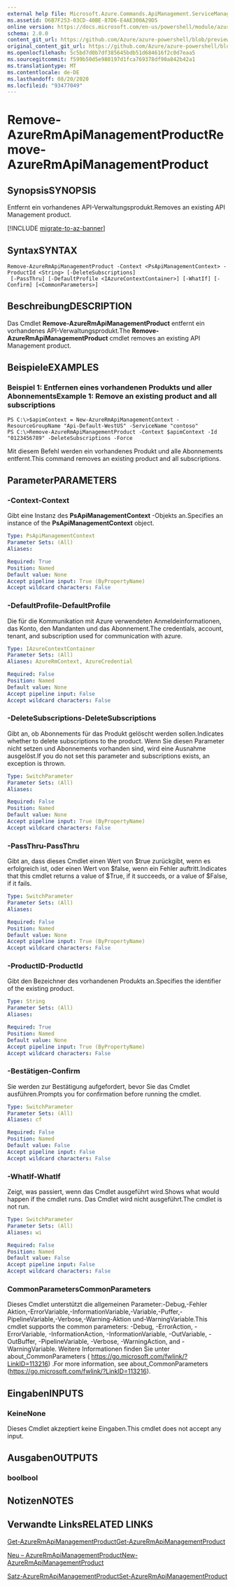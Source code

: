 ```yaml
---
external help file: Microsoft.Azure.Commands.ApiManagement.ServiceManagement.dll-Help.xml
ms.assetid: D6B7F253-03CD-40BE-87D6-E4AE300A29D5
online version: https://docs.microsoft.com/en-us/powershell/module/azurerm.apimanagement/remove-azurermapimanagementproduct
schema: 2.0.0
content_git_url: https://github.com/Azure/azure-powershell/blob/preview/src/ResourceManager/ApiManagement/Commands.ApiManagement/help/Remove-AzureRmApiManagementProduct.md
original_content_git_url: https://github.com/Azure/azure-powershell/blob/preview/src/ResourceManager/ApiManagement/Commands.ApiManagement/help/Remove-AzureRmApiManagementProduct.md
ms.openlocfilehash: 5c5bd7d0b7df385645bdb51d684616f2c0d7eaa5
ms.sourcegitcommit: f599b50d5e980197d1fca769378df90a842b42a1
ms.translationtype: MT
ms.contentlocale: de-DE
ms.lasthandoff: 08/20/2020
ms.locfileid: "93477049"
---
```

# <span data-ttu-id="e44f3-101">Remove-AzureRmApiManagementProduct</span><span class="sxs-lookup"><span data-stu-id="e44f3-101">Remove-AzureRmApiManagementProduct</span></span>

## <span data-ttu-id="e44f3-102">Synopsis</span><span class="sxs-lookup"><span data-stu-id="e44f3-102">SYNOPSIS</span></span>
<span data-ttu-id="e44f3-103">Entfernt ein vorhandenes API-Verwaltungsprodukt.</span><span class="sxs-lookup"><span data-stu-id="e44f3-103">Removes an existing API Management product.</span></span>

[!INCLUDE [migrate-to-az-banner](../../includes/migrate-to-az-banner.md)]

## <span data-ttu-id="e44f3-104">Syntax</span><span class="sxs-lookup"><span data-stu-id="e44f3-104">SYNTAX</span></span>

```
Remove-AzureRmApiManagementProduct -Context <PsApiManagementContext> -ProductId <String> [-DeleteSubscriptions]
 [-PassThru] [-DefaultProfile <IAzureContextContainer>] [-WhatIf] [-Confirm] [<CommonParameters>]
```

## <span data-ttu-id="e44f3-105">Beschreibung</span><span class="sxs-lookup"><span data-stu-id="e44f3-105">DESCRIPTION</span></span>
<span data-ttu-id="e44f3-106">Das Cmdlet **Remove-AzureRmApiManagementProduct** entfernt ein vorhandenes API-Verwaltungsprodukt.</span><span class="sxs-lookup"><span data-stu-id="e44f3-106">The **Remove-AzureRmApiManagementProduct** cmdlet removes an existing API Management product.</span></span>

## <span data-ttu-id="e44f3-107">Beispiele</span><span class="sxs-lookup"><span data-stu-id="e44f3-107">EXAMPLES</span></span>

### <span data-ttu-id="e44f3-108">Beispiel 1: Entfernen eines vorhandenen Produkts und aller Abonnements</span><span class="sxs-lookup"><span data-stu-id="e44f3-108">Example 1: Remove an existing product and all subscriptions</span></span>
```
PS C:\>$apimContext = New-AzureRmApiManagementContext -ResourceGroupName "Api-Default-WestUS" -ServiceName "contoso"
PS C:\>Remove-AzureRmApiManagementProduct -Context $apimContext -Id "0123456789" -DeleteSubscriptions -Force
```

<span data-ttu-id="e44f3-109">Mit diesem Befehl werden ein vorhandenes Produkt und alle Abonnements entfernt.</span><span class="sxs-lookup"><span data-stu-id="e44f3-109">This command removes an existing product and all subscriptions.</span></span>

## <span data-ttu-id="e44f3-110">Parameter</span><span class="sxs-lookup"><span data-stu-id="e44f3-110">PARAMETERS</span></span>

### <span data-ttu-id="e44f3-111">-Context</span><span class="sxs-lookup"><span data-stu-id="e44f3-111">-Context</span></span>
<span data-ttu-id="e44f3-112">Gibt eine Instanz des **PsApiManagementContext** -Objekts an.</span><span class="sxs-lookup"><span data-stu-id="e44f3-112">Specifies an instance of the **PsApiManagementContext** object.</span></span>

```yaml
Type: PsApiManagementContext
Parameter Sets: (All)
Aliases: 

Required: True
Position: Named
Default value: None
Accept pipeline input: True (ByPropertyName)
Accept wildcard characters: False
```

### <span data-ttu-id="e44f3-113">-DefaultProfile</span><span class="sxs-lookup"><span data-stu-id="e44f3-113">-DefaultProfile</span></span>
<span data-ttu-id="e44f3-114">Die für die Kommunikation mit Azure verwendeten Anmeldeinformationen, das Konto, den Mandanten und das Abonnement.</span><span class="sxs-lookup"><span data-stu-id="e44f3-114">The credentials, account, tenant, and subscription used for communication with azure.</span></span>
 
```yaml
Type: IAzureContextContainer
Parameter Sets: (All)
Aliases: AzureRmContext, AzureCredential

Required: False
Position: Named
Default value: None
Accept pipeline input: False
Accept wildcard characters: False
```

### <span data-ttu-id="e44f3-115">-DeleteSubscriptions</span><span class="sxs-lookup"><span data-stu-id="e44f3-115">-DeleteSubscriptions</span></span>
<span data-ttu-id="e44f3-116">Gibt an, ob Abonnements für das Produkt gelöscht werden sollen.</span><span class="sxs-lookup"><span data-stu-id="e44f3-116">Indicates whether to delete subscriptions to the product.</span></span>
<span data-ttu-id="e44f3-117">Wenn Sie diesen Parameter nicht setzen und Abonnements vorhanden sind, wird eine Ausnahme ausgelöst.</span><span class="sxs-lookup"><span data-stu-id="e44f3-117">If you do not set this parameter and subscriptions exists, an exception is thrown.</span></span>

```yaml
Type: SwitchParameter
Parameter Sets: (All)
Aliases: 

Required: False
Position: Named
Default value: None
Accept pipeline input: True (ByPropertyName)
Accept wildcard characters: False
```

### <span data-ttu-id="e44f3-118">-PassThru</span><span class="sxs-lookup"><span data-stu-id="e44f3-118">-PassThru</span></span>
<span data-ttu-id="e44f3-119">Gibt an, dass dieses Cmdlet einen Wert von $true zurückgibt, wenn es erfolgreich ist, oder einen Wert von $false, wenn ein Fehler auftritt.</span><span class="sxs-lookup"><span data-stu-id="e44f3-119">Indicates that this cmdlet returns a value of $True, if it succeeds, or a value of $False, if it fails.</span></span>

```yaml
Type: SwitchParameter
Parameter Sets: (All)
Aliases: 

Required: False
Position: Named
Default value: None
Accept pipeline input: True (ByPropertyName)
Accept wildcard characters: False
```

### <span data-ttu-id="e44f3-120">-ProductID</span><span class="sxs-lookup"><span data-stu-id="e44f3-120">-ProductId</span></span>
<span data-ttu-id="e44f3-121">Gibt den Bezeichner des vorhandenen Produkts an.</span><span class="sxs-lookup"><span data-stu-id="e44f3-121">Specifies the identifier of the existing product.</span></span>

```yaml
Type: String
Parameter Sets: (All)
Aliases: 

Required: True
Position: Named
Default value: None
Accept pipeline input: True (ByPropertyName)
Accept wildcard characters: False
```

### <span data-ttu-id="e44f3-122">-Bestätigen</span><span class="sxs-lookup"><span data-stu-id="e44f3-122">-Confirm</span></span>
<span data-ttu-id="e44f3-123">Sie werden zur Bestätigung aufgefordert, bevor Sie das Cmdlet ausführen.</span><span class="sxs-lookup"><span data-stu-id="e44f3-123">Prompts you for confirmation before running the cmdlet.</span></span>

```yaml
Type: SwitchParameter
Parameter Sets: (All)
Aliases: cf

Required: False
Position: Named
Default value: False
Accept pipeline input: False
Accept wildcard characters: False
```

### <span data-ttu-id="e44f3-124">-WhatIf</span><span class="sxs-lookup"><span data-stu-id="e44f3-124">-WhatIf</span></span>
<span data-ttu-id="e44f3-125">Zeigt, was passiert, wenn das Cmdlet ausgeführt wird.</span><span class="sxs-lookup"><span data-stu-id="e44f3-125">Shows what would happen if the cmdlet runs.</span></span>
<span data-ttu-id="e44f3-126">Das Cmdlet wird nicht ausgeführt.</span><span class="sxs-lookup"><span data-stu-id="e44f3-126">The cmdlet is not run.</span></span>

```yaml
Type: SwitchParameter
Parameter Sets: (All)
Aliases: wi

Required: False
Position: Named
Default value: False
Accept pipeline input: False
Accept wildcard characters: False
```

### <span data-ttu-id="e44f3-127">CommonParameters</span><span class="sxs-lookup"><span data-stu-id="e44f3-127">CommonParameters</span></span>
<span data-ttu-id="e44f3-128">Dieses Cmdlet unterstützt die allgemeinen Parameter:-Debug,-Fehler Aktion,-ErrorVariable,-InformationVariable,-Variable,-Puffer,-PipelineVariable,-Verbose,-Warning-Aktion und-WarningVariable.</span><span class="sxs-lookup"><span data-stu-id="e44f3-128">This cmdlet supports the common parameters: -Debug, -ErrorAction, -ErrorVariable, -InformationAction, -InformationVariable, -OutVariable, -OutBuffer, -PipelineVariable, -Verbose, -WarningAction, and -WarningVariable.</span></span> <span data-ttu-id="e44f3-129">Weitere Informationen finden Sie unter about_CommonParameters ( https://go.microsoft.com/fwlink/?LinkID=113216) .</span><span class="sxs-lookup"><span data-stu-id="e44f3-129">For more information, see about_CommonParameters (https://go.microsoft.com/fwlink/?LinkID=113216).</span></span>

## <span data-ttu-id="e44f3-130">Eingaben</span><span class="sxs-lookup"><span data-stu-id="e44f3-130">INPUTS</span></span>

### <span data-ttu-id="e44f3-131">Keine</span><span class="sxs-lookup"><span data-stu-id="e44f3-131">None</span></span>
<span data-ttu-id="e44f3-132">Dieses Cmdlet akzeptiert keine Eingaben.</span><span class="sxs-lookup"><span data-stu-id="e44f3-132">This cmdlet does not accept any input.</span></span>

## <span data-ttu-id="e44f3-133">Ausgaben</span><span class="sxs-lookup"><span data-stu-id="e44f3-133">OUTPUTS</span></span>

### <span data-ttu-id="e44f3-134">bool</span><span class="sxs-lookup"><span data-stu-id="e44f3-134">bool</span></span>

## <span data-ttu-id="e44f3-135">Notizen</span><span class="sxs-lookup"><span data-stu-id="e44f3-135">NOTES</span></span>

## <span data-ttu-id="e44f3-136">Verwandte Links</span><span class="sxs-lookup"><span data-stu-id="e44f3-136">RELATED LINKS</span></span>

[<span data-ttu-id="e44f3-137">Get-AzureRmApiManagementProduct</span><span class="sxs-lookup"><span data-stu-id="e44f3-137">Get-AzureRmApiManagementProduct</span></span>](./Get-AzureRmApiManagementProduct.md)

[<span data-ttu-id="e44f3-138">Neu – AzureRmApiManagementProduct</span><span class="sxs-lookup"><span data-stu-id="e44f3-138">New-AzureRmApiManagementProduct</span></span>](./New-AzureRmApiManagementProduct.md)

[<span data-ttu-id="e44f3-139">Satz-AzureRmApiManagementProduct</span><span class="sxs-lookup"><span data-stu-id="e44f3-139">Set-AzureRmApiManagementProduct</span></span>](./Set-AzureRmApiManagementProduct.md)


